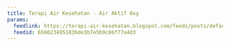 ```yaml
---
title: Terapi Air Kesehatan - Air Aktif Oxy
params:
  feedlink: https://terapi-air-kesehatan.blogspot.com/feeds/posts/default?alt=rss
  feedid: 656023495183bde3b7e5b9c86f77a4d3
---
```

